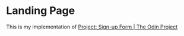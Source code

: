 # Landing Page
This is my implementation of [Project: Sign-up Form  | The Odin Project](https://www.theodinproject.com/lessons/node-path-intermediate-html-and-css-sign-up-form)